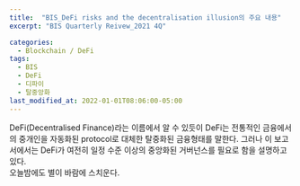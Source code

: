 ```yaml
---
title:  "BIS_DeFi risks and the decentralisation illusion의 주요 내용"
excerpt: "BIS Quarterly Reivew_2021 4Q"

categories:
  - Blockchain / DeFi
tags:
  - BIS
  - DeFi
  - 디파이
  - 탈중앙화
last_modified_at: 2022-01-01T08:06:00-05:00
---
```


DeFi(Decentralised Finance)라는 이름에서 알 수 있듯이 DeFi는 전통적인 금융에서의 중개인을 자동화된 protocol로 대체한 탈중화된 금융형태를 말한다.
 그러나 이 보고서에서는 DeFi가 여전히 일정 수준 이상의 중앙화된 거버넌스를 필요로 함을 설명하고 있다.  
오늘밤에도 별이 바람에 스치운다.